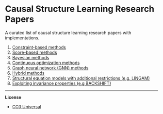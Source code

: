 # Causal Structure Learning Research Papers

A curated list of causal structure learning research papers with implementations.


1. [Constraint-based methods](https://github.com/fritzbayer/Causal-Discovery-Research-Papers/blob/master/chapters/constraint-based.md)  
2. [Score-based methods](https://github.com/fritzbayer/Causal-Discovery-Research-Papers/blob/master/chapters/score-based.md)  
3. [Bayesian methods](https://github.com/fritzbayer/Causal-Discovery-Research-Papers/blob/master/chapters/bayesian-methods.md)
4. [Continuous optimization methods](https://github.com/fritzbayer/Causal-Discovery-Research-Papers/blob/master/chapters/continuous-optimization-methods.md)  
5. [Graph neural network (GNN) methods](https://github.com/fritzbayer/Causal-Discovery-Research-Papers/blob/master/chapters/GNN-methods.md)
6. [Hybrid methods](https://github.com/fritzbayer/Causal-Discovery-Research-Papers/blob/master/chapters/hybrid.md)  
7. [Structural equation models with additional restrictions (e.g. LINGAM)](https://github.com/fritzbayer/Causal-Discovery-Research-Papers/blob/master/chapters/additional-restrictions.md)  
8. [Exploiting invariance properties (e.g BACKSHIFT)](https://github.com/fritzbayer/Causal-Discovery-Research-Papers/blob/master/chapters/backshift.md)

--------------

**License**

- [CC0 Universal](https://github.com/fritzbayer/Causal-Discovery-Research-Papers/blob/master/LICENSE)
